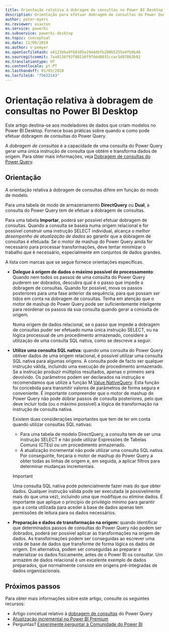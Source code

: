 ```yaml
---
title: Orientação relativa à dobragem de consultas no Power BI Desktop
description: Orientação para efetuar dobragem de consultas do Power Query no Power BI Desktop.
author: peter-myers
ms.reviewer: asaxton
ms.service: powerbi
ms.subservice: powerbi-desktop
ms.topic: conceptual
ms.date: 11/09/2019
ms.author: v-pemyer
ms.openlocfilehash: e8123bba9f68305e1944dbfb280b5255e4fb9b48
ms.sourcegitcommit: 7aa0136f93f88516f97ddd8031ccac5d07863b92
ms.translationtype: HT
ms.contentlocale: pt-PT
ms.lasthandoff: 05/05/2020
ms.locfileid: "75622143"
---
```

# <a name="query-folding-guidance-in-power-bi-desktop"></a>Orientação relativa à dobragem de consultas no Power BI Desktop

Este artigo destina-se aos modeladores de dados que criam modelos no Power BI Desktop. Fornece boas práticas sobre quando e como pode efetuar dobragem de consultas do Power Query.

A _dobragem de consultas_ é a capacidade de uma consulta do Power Query gerar uma única instrução de consulta que obtém e transforma dados de origem. Para obter mais informações, veja [Dobragem de consultas do Power Query](/power-query/power-query-folding).

## <a name="guidance"></a>Orientação

A orientação relativa à dobragem de consultas difere em função do modo de modelo.

Para uma tabela de modo de armazenamento **DirectQuery** ou **Dual**, a consulta do Power Query tem de efetuar a dobragem de consultas.

Para uma tabela **Importar**, poderá ser possível efetuar dobragem de consultas. Quando a consulta se baseia numa origem relacional e for possível construir uma instrução SELECT individual, alcança o _melhor desempenho de atualização de dados_ ao garantir que a dobragem de consultas é efetuada. Se o motor de mashup do Power Query ainda for necessário para processar transformações, deve tentar minimizar o trabalho que é necessário, especialmente em conjuntos de dados grandes.

A lista com marcas que se segue fornece orientações específicas.

- **Delegue à origem de dados o máximo possível de processamento**: Quando nem todos os passos de uma consulta do Power Query puderem ser dobrados, descubra qual é o passo que impede a dobragem de consultas. Quando for possível, mova os passos posteriores para uma fase anterior da sequência, para que possam ser tidos em conta na dobragem de consultas. Tenha em atenção que o motor de mashup do Power Query pode ser suficientemente inteligente para reordenar os passos da sua consulta quando gerar a consulta de origem.

    Numa origem de dados relacional, se o passo que impede a dobragem de consultas puder ser efetuado numa única instrução SELECT, ou na lógica processual de um procedimento armazenado, considere a utilização de uma consulta SQL nativa, como se descreve a seguir.

- **Utilize uma consulta SQL nativa:** quando uma consulta do Power Query obtiver dados de uma origem relacional, é possível utilizar uma consulta SQL nativa para algumas origens. A consulta pode de facto ser qualquer instrução válida, incluindo uma execução de procedimento armazenado. Se a instrução produzir múltiplos resultados, apenas o primeiro será devolvido. Os parâmetros podem ser declarados na instrução e recomendamos que utilize a função M [Value.NativeQuery](/powerquery-m/value-nativequery). Esta função foi concebida para transmitir valores de parâmetros de forma segura e conveniente. É importante compreender que o motor de mashup do Power Query não pode dobrar passos de consulta posteriores, pelo que deve incluir toda (ou o máximo possível) a lógica de transformação na instrução de consulta nativa.

    Existem duas considerações importantes que tem de ter em conta quando utilizar consultas SQL nativas:

    - Para uma tabela de modelo DirectQuery, a consulta tem de ser uma instrução SELECT e não pode utilizar Expressões de Tabelas Comuns (CTEs) ou um procedimento armazenado.
    - A atualização incremental não pode utilizar uma consulta SQL nativa. Por conseguinte, forçaria o motor de mashup do Power Query a obter todas as linhas de origem e, em seguida, a aplicar filtros para determinar mudanças incrementais.

    > [!IMPORTANT]
    > Uma consulta SQL nativa pode potencialmente fazer mais do que obter dados. Qualquer instrução válida pode ser executada (e possivelmente mais do que uma vez), incluindo uma que modifique ou elimine dados. É importante que aplique o princípio de privilégio mínimo para garantir que a conta utilizada para aceder à base de dados apenas tem permissões de leitura para os dados necessários.

- **Preparação e dados de transformação na origem:** quando identificar que determinados passos de consultas do Power Query não podem ser dobrados, poderá ser possível aplicar as transformações na origem de dados. As transformações podem ser conseguidas ao escrever uma vista de base de dados que transforme de forma lógica os dados de origem. Em alternativa, podem ser conseguidas ao preparar e materializar os dados fisicamente, antes de o Power BI os consultar. Um armazém de dados relacional é um excelente exemplo de dados preparados, que normalmente consiste em origens pré-integradas de dados organizacionais.

## <a name="next-steps"></a>Próximos passos

Para obter mais informações sobre este artigo, consulte os seguintes recursos:

- Artigo concetual relativo à [dobragem de consultas](/power-query/power-query-folding) do Power Query
- [Atualização incremental no Power BI Premium](../service-premium-incremental-refresh.md)
- Perguntas? [Experimente perguntar à Comunidade do Power BI](https://community.powerbi.com/)
